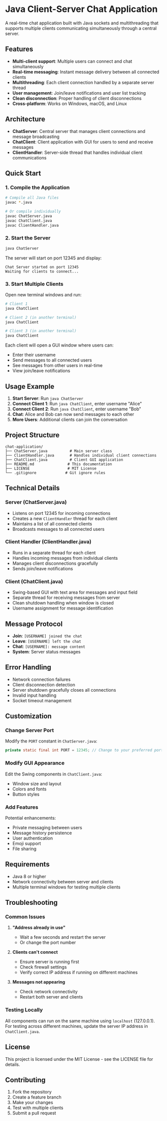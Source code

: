 # Java Client-Server Chat Application

A real-time chat application built with Java sockets and multithreading that supports multiple clients communicating simultaneously through a central server.

## Features

- **Multi-client support**: Multiple users can connect and chat simultaneously
- **Real-time messaging**: Instant message delivery between all connected clients
- **Multithreading**: Each client connection handled by a separate server thread
- **User management**: Join/leave notifications and user list tracking
- **Clean disconnection**: Proper handling of client disconnections
- **Cross-platform**: Works on Windows, macOS, and Linux

## Architecture

- **ChatServer**: Central server that manages client connections and message broadcasting
- **ChatClient**: Client application with GUI for users to send and receive messages
- **ClientHandler**: Server-side thread that handles individual client communications

## Quick Start

### 1. Compile the Application

```bash
# Compile all Java files
javac *.java

# Or compile individually
javac ChatServer.java
javac ChatClient.java
javac ClientHandler.java
```

### 2. Start the Server

```bash
java ChatServer
```

The server will start on port 12345 and display:
```
Chat Server started on port 12345
Waiting for clients to connect...
```

### 3. Start Multiple Clients

Open new terminal windows and run:

```bash
# Client 1
java ChatClient

# Client 2 (in another terminal)
java ChatClient

# Client 3 (in another terminal)
java ChatClient
```

Each client will open a GUI window where users can:
- Enter their username
- Send messages to all connected users
- See messages from other users in real-time
- View join/leave notifications

## Usage Example

1. **Start Server**: Run `java ChatServer`
2. **Connect Client 1**: Run `java ChatClient`, enter username "Alice"
3. **Connect Client 2**: Run `java ChatClient`, enter username "Bob"
4. **Chat**: Alice and Bob can now send messages to each other
5. **More Users**: Additional clients can join the conversation

## Project Structure

```
chat-application/
├── ChatServer.java          # Main server class
├── ClientHandler.java       # Handles individual client connections
├── ChatClient.java          # Client GUI application
├── README.md               # This documentation
├── LICENSE                 # MIT License
└── .gitignore             # Git ignore rules
```

## Technical Details

### Server (ChatServer.java)
- Listens on port 12345 for incoming connections
- Creates a new `ClientHandler` thread for each client
- Maintains a list of all connected clients
- Broadcasts messages to all connected users

### Client Handler (ClientHandler.java)
- Runs in a separate thread for each client
- Handles incoming messages from individual clients
- Manages client disconnections gracefully
- Sends join/leave notifications

### Client (ChatClient.java)
- Swing-based GUI with text area for messages and input field
- Separate thread for receiving messages from server
- Clean shutdown handling when window is closed
- Username assignment for message identification

## Message Protocol

- **Join**: `[USERNAME] joined the chat`
- **Leave**: `[USERNAME] left the chat`
- **Chat**: `[USERNAME]: message content`
- **System**: Server status messages

## Error Handling

- Network connection failures
- Client disconnection detection
- Server shutdown gracefully closes all connections
- Invalid input handling
- Socket timeout management

## Customization

### Change Server Port
Modify the `PORT` constant in `ChatServer.java`:
```java
private static final int PORT = 12345; // Change to your preferred port
```

### Modify GUI Appearance
Edit the Swing components in `ChatClient.java`:
- Window size and layout
- Colors and fonts
- Button styles

### Add Features
Potential enhancements:
- Private messaging between users
- Message history persistence
- User authentication
- Emoji support
- File sharing

## Requirements

- Java 8 or higher
- Network connectivity between server and clients
- Multiple terminal windows for testing multiple clients

## Troubleshooting

### Common Issues

1. **"Address already in use"**
   - Wait a few seconds and restart the server
   - Or change the port number

2. **Clients can't connect**
   - Ensure server is running first
   - Check firewall settings
   - Verify correct IP address if running on different machines

3. **Messages not appearing**
   - Check network connectivity
   - Restart both server and clients

### Testing Locally

All components can run on the same machine using `localhost` (127.0.0.1). For testing across different machines, update the server IP address in `ChatClient.java`.

## License

This project is licensed under the MIT License - see the LICENSE file for details.

## Contributing

1. Fork the repository
2. Create a feature branch
3. Make your changes
4. Test with multiple clients
5. Submit a pull request

